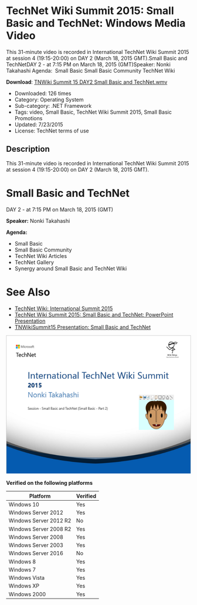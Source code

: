 # TechNet Wiki Summit 2015: Small Basic and TechNet: Windows Media Video

This 31-minute video is recorded in International TechNet Wiki Summit 2015 at session 4 (19:15-20:00) on DAY 2 (March 18, 2015 GMT).Small Basic and TechNetDAY 2 - at 7:15 PM on March 18, 2015 (GMT)Speaker: Nonki Takahashi Agenda:  Small Basic Small Basic Community TechNet Wiki

**Download**: [TNWiki Summit 15 DAY2 Small Basic and TechNet.wmv](https://github.com/nonkit/SBResources/raw/master/video/TNWiki%20Summit%2015%20DAY2%20Small%20Basic%20and%20TechNet.wmv
)

- Downloaded: 126 times
- Category: Operating System
- Sub-category: .NET Framework
- Tags: video, Small Basic, TechNet Wiki Summit 2015, Small Basic Promotions
- Updated: 7/23/2015
- License: TechNet terms of use

## Description

This 31-minute video is recorded in International TechNet Wiki Summit 2015 at session 4 (19:15-20:00) on DAY 2 (March 18, 2015 GMT).
# Small Basic and TechNet
DAY 2 - at 7:15 PM on March 18, 2015 (GMT)

**Speaker:** Nonki Takahashi 

**Agenda:** 
- Small Basic
- Small Basic Community
- TechNet Wiki Articles
- TechNet Gallery
- Synergy around Small Basic and TechNet Wiki
# See Also
- [TechNet Wiki: International Summit 2015](http://social.technet.microsoft.com/wiki/contents/articles/27932.technet-wiki-international-summit-2015.aspx)
- [TechNet Wiki Summit 2015: Small Basic and TechNet: PowerPoint Presentation](https://gallery.technet.microsoft.com/TechNet-Summit-2015-Small-c5d96bfd)
- [TNWikiSummit15 Presentation: Small Basic and TechNet](http://blogs.technet.com/b/wikininjas/archive/2015/03/25/tnwikisummit15-presentation-small-basic-and-technet.aspx)

![Presentation](TNWiki%20Summit%2015%20Small%20Basic%20and%20TechNet.png)

**Verified on the following platforms**

| Platform | Verified |
| --- | --- |
| Windows 10 | Yes |
| Windows Server 2012 | Yes |
| Windows Server 2012 R2 | No |
| Windows Server 2008 R2 | Yes |
| Windows Server 2008 | Yes |
| Windows Server 2003 | Yes |
| Windows Server 2016 | No |
| Windows 8 | Yes |
| Windows 7 | Yes |
| Windows Vista | Yes |
| Windows XP | Yes |
| Windows 2000 | Yes |

